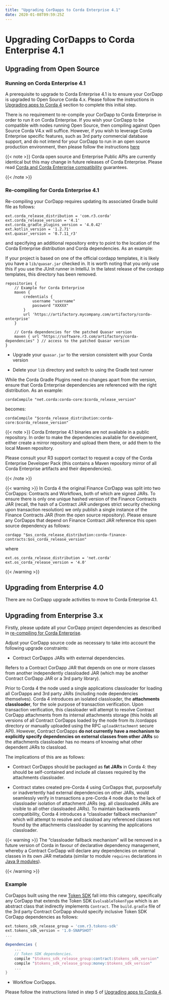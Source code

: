 ```yaml
---
title: "Upgrading CorDapps to Corda Enterprise 4.1"
date: 2020-01-08T09:59:25Z
---
```




# Upgrading CorDapps to Corda Enterprise 4.1

## Upgrading from Open Source

### Running on Corda Enterprise 4.1
A prerequisite to upgrade to Corda Enterprise 4.1 is to ensure your CorDapp is upgraded to Open Source Corda 4.x.
                    Please follow the instructions in [Upgrading apps to Corda 4](app-upgrade-notes.md) section to complete this initial step.

There is no requirement to re-compile your CorDapp to Corda Enterprise in order to run it on Corda Enterprise. If you wish your CorDapp to
                    be compatible with nodes running Open Source, then compiling against Open Source Corda V4.x will suffice.
                    However, if you wish to leverage Corda Enterprise specific features, such as 3rd party commercial database support, and do not intend
                    for your CorDapp to run in an open source production environment, then please follow the instructions [here](#recompiling-for-enterprise)


{{< note >}}
Corda open source and Enterprise Public APIs are currently identical but this may change in future releases of Corda Enterprise.
                        Please read [Corda and Corda Enterprise compatibility](version-compatibility.md) guarantees.

{{< /note >}}

### Re-compiling for Corda Enterprise 4.1
Re-compiling your CorDapp requires updating its associated Gradle build file as follows:

```shell
ext.corda_release_distribution = 'com.r3.corda'
ext.corda_release_version = '4.1'
ext.corda_gradle_plugins_version = '4.0.42'
ext.kotlin_version = '1.2.71'
ext.quasar_version = '0.7.11_r3'
```
and specifying an additional repository entry to point to the location of the Corda Enterprise distribution and Corda dependencies. As an example:

If your project is based on one of the official cordapp templates, it is likely you have a `lib/quasar.jar` checked in.  It is worth noting
                    that you only use this if you use the JUnit runner in IntelliJ.  In the latest release of the cordapp templates, this directory has
                    been removed.

```shell
repositories {
    // Example for Corda Enterprise
    maven {
        credentials {
            username "username"
            password "XXXXX"
        }
        url 'https://artifactory.mycompany.com/artifactory/corda-enterprise'
    }

    // Corda dependencies for the patched Quasar version
    maven { url "https://software.r3.com/artifactory/corda-dependencies" } // access to the patched Quasar version
}
```

* Upgrade your `quasar.jar` to the version consistent with your Corda version


* Delete your `lib` directory and switch to using the Gradle test runner


While the Corda Gradle Plugins need no changes apart from the version, ensure that Corda Enterprise dependencies are referenced with the right distribution. As an example:

```shell
cordaCompile "net.corda:corda-core:$corda_release_version"
```
becomes:

```shell
cordaCompile "$corda_release_distribution:corda-core:$corda_release_version"
```

{{< note >}}
Corda Enterprise 4.1 binaries are not available in a public repository. In order to make the dependencies available for development, either
                        create a mirror repository and upload them there, or add them to the local Maven repository.

Please consult your R3 support contact to request a copy of the Corda Enterprise Developer Pack (this contains a Maven repository mirror
                        of all Corda Enterprise artifacts and their dependencies).

{{< /note >}}

{{< warning >}}
In Corda 4 the original Finance CorDapp was split into two CorDapps: Contracts and Workflows, both of which are signed JARs.
                        To ensure there is only one unique hashed version of the Finance Contracts JAR (recall, the hash of a Contract JAR undergoes strict
                        security checking upon transaction resolution) we only publish a single instance of the Finance Contracts JAR (from the open source repository).
                        Please ensure any CorDapps that depend on Finance Contract JAR reference this open source dependency as follows:

```shell
cordapp "$os_corda_release_distribution:corda-finance-contracts:$os_corda_release_version"
```
where

```shell
ext.os_corda_release_distribution = 'net.corda'
ext.os_corda_release_version = '4.0'
```
{{< /warning >}}


## Upgrading from Enterprise 4.0
There are no CorDapp upgrade activities to move to Corda Enterprise 4.1.


## Upgrading from Enterprise 3.x
Firstly, please update all your CorDapp project dependencies as described in [re-compiling for Corda Enterprise](#recompiling-for-enterprise).

Adjust your CorDapp source code as necessary to take into account the following upgrade constraints:


* Contract CorDapps JARs with external dependencies.

Refers to a Contract CorDapp JAR that depends on one or more classes from another independently classloaded JAR (which may be another
                        Contract CorDapp JAR or a 3rd party library).

Prior to Corda 4 the node used a single applications classloader for loading all CorDapps and 3rd party JARs (including node dependencies
                        themselves). Corda 4 introduces an isolated classloader, the **attachments classloader**, for the sole purpose of transaction verification.
                        Upon transaction verification, this classloader will attempt to resolve Contract CorDapp attachments from its internal attachments storage
                        (this holds all versions of all Contract CorDapps loaded by the node from its /cordapps directory or manually uploaded using the RPC
                        `uploadAttachment` secure API). However, Contract CorDapps **do not currently have a mechanism to explicitly specify dependencies on
                            external classes from other JARs** so the attachments classloader has no means of knowing what other dependent JARs to classload.

The implications of this are as follows:


* Contract CorDapps should be packaged as **fat JARs** in Corda 4: they should be self-contained and include all classes required by the attachments classloader.


* Contract states created pre-Corda 4 using CorDapps that, purposefully or inadvertently had external dependencies on other JARs, would
                                seamlessly verify in transactions a pre-Corda 4 node due to the lack of classloader isolation of attachment JARs (eg. all classloaded JARs are visible to
                                all other classloaded JARs). To maintain backwards compatibility, Corda 4 introduces a “classloader fallback mechanism” which will attempt to
                                resolve and classload any referenced classes not found by the attachments classloader by scanning the applications classloader.




{{< warning >}}
The “classloader fallback mechanism” will be removed in a future version of Corda in favour of declarative dependency management,
                    whereby a Contract CorDapp will declare any dependencies on external classes in its own JAR metadata (similar to module `requires`
                    declarations in [Java 9 modules](https://www.oracle.com/corporate/features/understanding-java-9-modules.html)).

{{< /warning >}}


### Example
CorDapps built using the new [Token SDK](https://github.com/corda/token-sdk) fall into this category, specifically any CorDapp that
                    extends the Token SDK `EvolvableTokenType` which is an abstract class that indirectly implements `Contract`. The `build.gradle`
                    file of the 3rd party Contract CorDapp should specify inclusive Token SDK CorDapp dependencies as follows:

```groovy
ext.tokens_sdk_release_group = 'com.r3.tokens-sdk'
ext.tokens_sdk_version = '1.0-SNAPSHOT'
...

dependencies {
    ...
    // Token SDK dependencies.
    compile "$tokens_sdk_release_group:contract:$tokens_sdk_version"
    compile "$tokens_sdk_release_group:money:$tokens_sdk_version"
    ...
}
```

* Workflow CorDapps.

Please follow the instructions listed in step 5 of [Upgrading apps to Corda 4](app-upgrade-notes.md#cordapp-upgrade-finality-flow-ref).



